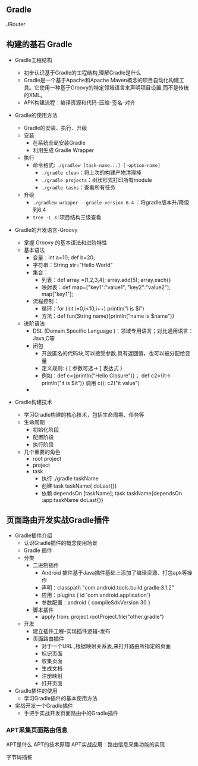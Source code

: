 ## Gradle



JRouter



## 构建的基石 Gradle

- Gradle工程结构
  - 初步认识基于Gradle的工程结构,理解Gradle是什么
  - Gradle是一个基于Apache和Apache Maven概念的项目自动化构建工具。它使用一种基于Groovy的特定领域语言来声明项目设置,而不是传统的XML。
  - APK构建流程：编译资源和代码-压缩-签名-对齐

- Gradle的使用方法
  - Gradle的安装、执行、升级
  - 安装
    - 在系统全局安装Gradle
    - 利用生成 Gradle Wrapper
  - 执行
    - 命令格式: `./gradlew [task-name...] [-option-name]`
      - `./gradle clean`：将上次的构建产物清理掉
      - `./gradle projects`：树状形式打印所有module
      - `./gradle tasks`：查看所有任务
  - 升级
    - `./gradlew wrapper --gradle-version 6.4`  ：将gradle版本升/降级到6.4
    - `tree -L 3` :项目结构三级查看

- Gradle的开发语言-Groovy
  - 掌握 Groovy 的基本语法和进阶特性
  - 基本语法
    - 变量：int a=10; def b=20;
    - 字符串：String str="Hello World"
    - 集合：
      - 列表：def array =[1,2,3,4]; array.add(5); array.each{}
      - 映射表：def map=["key1":"value1", "key2":"value2"]; map["key1"]; 
    - 流程控制：
      - 循环：for (int i=0,i<10,i++) println("i is $i")
      - 方法：def fun(String name){println("name is $name")}
  - 进阶语法
    - DSL (Domain Specific Language )：领域专用语言；对比通用语言：Java,C等
    - 闭包
      - 开放匿名的代码块,可以接受参数,具有返回值，也可以被分配给变量
      - 定义规则: { [ 参数可选-> ] 表达式 }
      - 例如：def c={println("Hello Closure")}； def c2={it-> println("it is $it")} 调用 c(); c2("it value")
    - 

- Gradle构建技术
  - 学习Gradle构建的核心技术，包括生命周期、任务等
  - 生命周期
    - 初始化阶段 
    - 配置阶段
    - 执行阶段
  - 几个重要的角色
    - root project
    - project
    - task
      - 执行 ./gradle taskName
      - 创建 task taskName{ doLast{}}
      - 依赖 dependsOn [taskName]; task taskName{dependsOn :app:taskName  doLast{}}



## 页面路由开发实战Gradle插件



- Gradle插件介绍
  - 认识Gradle插件的概念使用场景
  - Gradle 插件
  - 分类
    - 二进制插件
      - Android 插件基于Java插件基础上添加了编译资源、打包apk等操作
      - 声明：classpath "com.android.tools.build:gradle:3.1.2"
      - 应用：plugins { id 'com.android.application'}
      - 参数配置：android { compileSdkVersion 30 }
    - 脚本插件
      - apply from: project.rootProject.file("other.gradle")
  - 开发
    - 建立插件工程-实现插件逻辑-发布
    - 页面路由插件
      - 对于一个URL ,根据映射关系表,来打开路由所指定的页面
      - 标记页面
      - 收集页面
      - 生成文档
      - 注册映射
      - 打开页面
- Gradle插件的使用
  - 学习Gradle插件的基本使用方法
- 实战开发一个Gradle插件
  - 手把手实战开发页面路由中的Gradle插件

### APT采集页面路由信息

APT是什么
APT的技术原理
APT实战应用：路由信息采集功能的实现



字节码插桩

